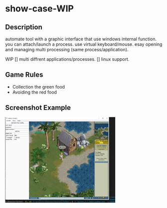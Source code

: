 # show-case-WIP
## Description

automate tool with a graphic interface that use windows internal function.
you can attach/launch a process.
use virtual keyboard/mouse.
esay opening and managing multi processing (same process/application).

WIP
[] multi diffrent applications/processes.
[] linux support.



## Game Rules
* Collection the green food
* Avoiding the red food


## Screenshot Example

<img src="show_case_img.png" width="70%" height="50%" />

